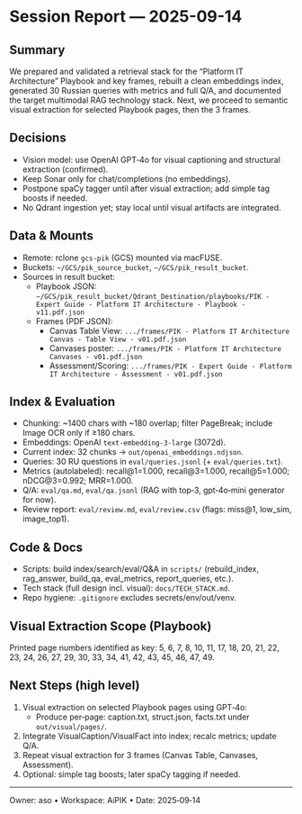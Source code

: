 # Session Report — 2025-09-14

## Summary
We prepared and validated a retrieval stack for the “Platform IT Architecture” Playbook and key frames, rebuilt a clean embeddings index, generated 30 Russian queries with metrics and full Q/A, and documented the target multimodal RAG technology stack. Next, we proceed to semantic visual extraction for selected Playbook pages, then the 3 frames.

## Decisions
- Vision model: use OpenAI GPT‑4o for visual captioning and structural extraction (confirmed).
- Keep Sonar only for chat/completions (no embeddings).
- Postpone spaCy tagger until after visual extraction; add simple tag boosts if needed.
- No Qdrant ingestion yet; stay local until visual artifacts are integrated.

## Data & Mounts
- Remote: rclone `gcs-pik` (GCS) mounted via macFUSE.
- Buckets: `~/GCS/pik_source_bucket`, `~/GCS/pik_result_bucket`.
- Sources in result bucket:
  - Playbook JSON: `~/GCS/pik_result_bucket/Qdrant_Destination/playbooks/PIK - Expert Guide - Platform IT Architecture - Playbook - v11.pdf.json`
  - Frames (PDF JSON):
    - Canvas Table View: `.../frames/PIK - Platform IT Architecture Canvas - Table View - v01.pdf.json`
    - Canvases poster: `.../frames/PIK - Platform IT Architecture Canvases - v01.pdf.json`
    - Assessment/Scoring: `.../frames/PIK - Expert Guide - Platform IT Architecture - Assessment - v01.pdf.json`

## Index & Evaluation
- Chunking: ~1400 chars with ~180 overlap; filter PageBreak; include Image OCR only if ≥180 chars.
- Embeddings: OpenAI `text-embedding-3-large` (3072d).
- Current index: 32 chunks → `out/openai_embeddings.ndjson`.
- Queries: 30 RU questions in `eval/queries.jsonl` (+ `eval/queries.txt`).
- Metrics (autolabeled): recall@1=1.000, recall@3=1.000, recall@5=1.000; nDCG@3=0.992; MRR=1.000.
- Q/A: `eval/qa.md`, `eval/qa.jsonl` (RAG with top‑3, gpt‑4o‑mini generator for now).
- Review report: `eval/review.md`, `eval/review.csv` (flags: miss@1, low_sim, image_top1).

## Code & Docs
- Scripts: build index/search/eval/Q&A in `scripts/` (rebuild_index, rag_answer, build_qa, eval_metrics, report_queries, etc.).
- Tech stack (full design incl. visual): `docs/TECH_STACK.md`.
- Repo hygiene: `.gitignore` excludes secrets/env/out/venv.

## Visual Extraction Scope (Playbook)
Printed page numbers identified as key: 5, 6, 7, 8, 10, 11, 17, 18, 20, 21, 22, 23, 24, 26, 27, 29, 30, 33, 34, 41, 42, 43, 45, 46, 47, 49.

## Next Steps (high level)
1) Visual extraction on selected Playbook pages using GPT‑4o:
   - Produce per‑page: caption.txt, struct.json, facts.txt under `out/visual/pages/`.
2) Integrate VisualCaption/VisualFact into index; recalc metrics; update Q/A.
3) Repeat visual extraction for 3 frames (Canvas Table, Canvases, Assessment).
4) Optional: simple tag boosts; later spaCy tagging if needed.

---

Owner: aso • Workspace: AiPIK • Date: 2025‑09‑14

